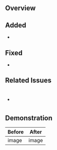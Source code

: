 ## Overview

## Added

-

## Fixed

-

## Related Issues

- #

## Demonstration

| Before | After |
| ------ | ----- |
| image  | image |
